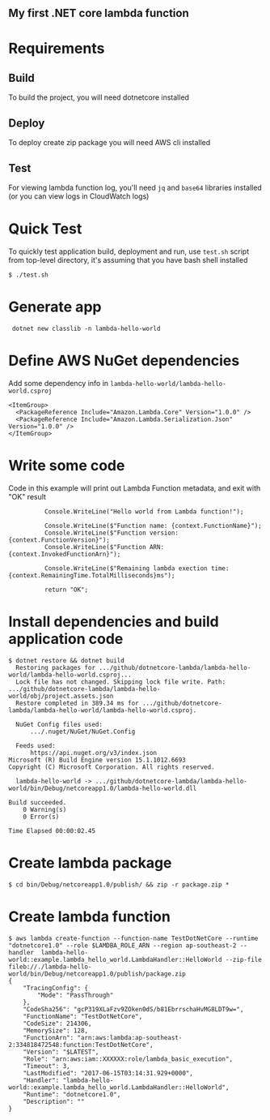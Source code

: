 ## My first .NET core lambda function

# Requirements

## Build

To build the project, you will need dotnetcore installed

## Deploy

To deploy create zip package you will need AWS cli installed

## Test

 For viewing lambda function log, you'll need `jq` and `base64` libraries
 installed (or you can view logs in CloudWatch logs)

# Quick Test

To quickly test application build, deployment and run, use `test.sh`
script from top-level directory, it's assuming that you have bash shell
installed

```
$ ./test.sh

```

# Generate app

```
 dotnet new classlib -n lambda-hello-world
 ```

# Define AWS NuGet dependencies

Add some dependency info in `lambda-hello-world/lambda-hello-world.csproj`

```
<ItemGroup>
  <PackageReference Include="Amazon.Lambda.Core" Version="1.0.0" />
  <PackageReference Include="Amazon.Lambda.Serialization.Json" Version="1.0.0" />
</ItemGroup>
```

# Write some code

Code in this example will print out Lambda Function metadata, and exit with "OK"
result

```
          Console.WriteLine("Hello world from Lambda function!");

          Console.WriteLine($"Function name: {context.FunctionName}");
          Console.WriteLine($"Function version: {context.FunctionVersion}");
          Console.WriteLine($"Function ARN: {context.InvokedFunctionArn}");

          Console.WriteLine($"Remaining lambda exection time: {context.RemainingTime.TotalMilliseconds}ms");

          return "OK";
```

# Install dependencies and build application code

```
$ dotnet restore && dotnet build
  Restoring packages for .../github/dotnetcore-lambda/lambda-hello-world/lambda-hello-world.csproj...
  Lock file has not changed. Skipping lock file write. Path: .../github/dotnetcore-lambda/lambda-hello-world/obj/project.assets.json
  Restore completed in 389.34 ms for .../github/dotnetcore-lambda/lambda-hello-world/lambda-hello-world.csproj.

  NuGet Config files used:
      .../.nuget/NuGet/NuGet.Config

  Feeds used:
      https://api.nuget.org/v3/index.json
Microsoft (R) Build Engine version 15.1.1012.6693
Copyright (C) Microsoft Corporation. All rights reserved.

  lambda-hello-world -> .../github/dotnetcore-lambda/lambda-hello-world/bin/Debug/netcoreapp1.0/lambda-hello-world.dll

Build succeeded.
    0 Warning(s)
    0 Error(s)

Time Elapsed 00:00:02.45

```

# Create lambda package

```
$ cd bin/Debug/netcoreapp1.0/publish/ && zip -r package.zip *
```

# Create lambda function

```
$ aws lambda create-function --function-name TestDotNetCore --runtime "dotnetcore1.0" --role $LAMDBA_ROLE_ARN --region ap-southeast-2 --handler  lambda-hello-world::example.lambda_hello_world.LambdaHandler::HelloWorld --zip-file fileb://./lambda-hello-world/bin/Debug/netcoreapp1.0/publish/package.zip
{
    "TracingConfig": {
        "Mode": "PassThrough"
    },
    "CodeSha256": "gcP319XLaFzv9ZOken0dS/b81EbrrschaHvMG8LDT9w=",
    "FunctionName": "TestDotNetCore",
    "CodeSize": 214306,
    "MemorySize": 128,
    "FunctionArn": "arn:aws:lambda:ap-southeast-2:334818472548:function:TestDotNetCore",
    "Version": "$LATEST",
    "Role": "arn:aws:iam::XXXXXX:role/lambda_basic_execution",
    "Timeout": 3,
    "LastModified": "2017-06-15T03:14:31.929+0000",
    "Handler": "lambda-hello-world::example.lambda_hello_world.LambdaHandler::HelloWorld",
    "Runtime": "dotnetcore1.0",
    "Description": ""
}

```

